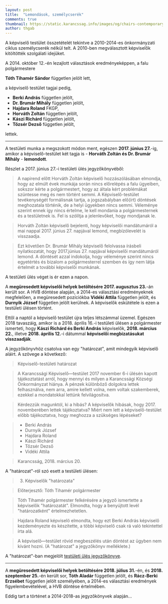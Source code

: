 ```yaml
---
layout: post
title:  "Lemondások, személycserék"
comments: true
thumbnail: https://static.karancssag.info/images/og/chairs-contemporary-designer-416320.jpg
author: thgab
---
```

A képviselő testület összetételét tekintve a 2010-2014-es önkormányzati ciklus személycserék nélkül telt. A 2010-ben megválasztott képviselők kitöltötték szolgálati idejüket.

A 2014. október 12.-én lezajlott választások eredményeképpen, a falu polgármestere

**Tóth Tihamér Sándor** független jelölt lett,

a képviselő testület tagjai pedig,

* **Berki András**	független jelölt,	
* **Dr. Brumár Mihály**	független jelölt,	
* **Hajdara Roland**	FKGP,
* **Horváth Zoltán**	független jelölt,	
* **Kászi Richárd**	független jelölt,
* **Tőzsér Dezső**	független jelölt,

lettek.

---

A testületi munka a megszokott módon ment, egészen **2017. június 27.**-ig, amikor a képviselő-testület két tagja is - **Horváth Zoltán és Dr. Brumár Mihály** - **lemondott**.

Részlet a 2017. június 27.-i testületi ülés jegyzőkönyvéből:

> A napirend előtt Horváth Zoltán képviselő hozzászólásában elmondja, hogy az elmúlt évek munkája során nincs előrelépés a falu ügyeiben, sokszor kérte a polgármestert, hogy az általa kért problémákat szüntesse meg és nem történt semmi. A Képviselő-testület tevékenységét formálisnak tartja, a jogszabályban elő(írt) döntések meghozatala történik, de a helyi ügyekben nincs semmi. Véleménye szerint ennek így nincs értelme, le kell mondania a polgármesternek és a testületnek is. Fel is szólítja a jelenlevőket, hogy mondjanak le.

> Horváth Zoltán képviselő bejelenti, hogy képviselői mandátumáról a mai nappal 2017. június 27. napjával lemond, megbízólevelét is visszaadja.

> Ezt követően Dr. Brumár Mihály képviselő felolvassa írásbeli nyilatkozatát, hogy 2017.június 27. napjával képviselői mandátumáról lemond.
A döntését azzal indokolja, hogy véleménye szerint nincs egyetértés és bizalom a polgármesterrel szemben és így nem látja értelmét a további képviselői munkának.

A testületi ülés véget is ér ezen a napon.


A **megüresedett képviselői helyek betöltésére 2017. augusztus 23.**-án került sor. A HVB döntése alapján, a 2014-es választási eredményeknek megfelelően, a megüresedett pozíciókba **Vidéki Attila** független jelölt, és **Durnyik József** független jelölt kerülnek. A képviselők eskütétele is ezen a testületi ülésen történt.

Ettől a naptól a képviselő testület újra teljes létszámmal üzemel.
Egészen 2018 tavaszáig, amikor is a 2018. április 16.-i testületi ülésen a polgármester ismerteti, hogy **Kászi Richárd és Berki András** képviselők, **2018. március 22.**, illetve **2018. április 12.**-i dátummal **képviselői megbizatásukat visszaadják**.

A jegyzőkönyvhöz csatolva van egy "határozat", amit mindegyik képviselő aláírt. A szövege a következő:

> Képviselő-testületi határozat

> A Karancssági Képviselő—testület 2017 november 6-i ülésén kapott tájékoztatást arról,
hogy mennyi és milyen a Karancssági Községi Önkormányzat hiánya. A pénzek különböző
dolgokra lettek felhasználva, nem arra, amire kellett volna, nem voltak szakemberek, ezekkel
a mondatokkal lettünk felvilágosítva.

> Kérdezzük magunktól, ki a hibás? A képviselők hibásak, hogy 2017. novemberében
lettek tájékoztatva? Miért nem lett a képviselő-testület előbb tájékoztatva, hogy meghozza a
szükséges lépéseket?

>* Berki András
>* Durnyik József
>* Hajdara Roland
>* Kászi Richárd
>* Tőzsér Dezső
>* Vidéki Attila

> Karancsság, 2018. március 20.

A "határozat"-ról szó esett a testületi ülésen:

> 3. Képviselők "határozata"

> Előterjesztő: Tóth Tihamér polgármester

>Tóth Tihamér polgármester felkérésére a jegyző ismertette a képviselők "határozatát". Elmondta, hogy
a benyújtott levél "határozatként" értelmezhetetlen.

>Hajdara Roland képviselö elmondta, hogy ezt Berki András képviselő kezdeményezte és készítette, a
többi képviselő csak rá való tekintettel írta alá.

>A képviselő—testület rövid megbeszélés után döntést az ügyben nem kívánt hozni.
(A "határozat" a jegyzőkönyv melléklete.)

A "határozat"-ban megjelölt [testületi ülés jegyzőkönyve](https://static.karancssag.info/download/2017_11_06.pdf).

---

A **megüresedett képviselői helyek betöltésére 2018. július 31.**-én, és **2018. szeptember 25.**-én került sor, **Tóth Aladár** független jelölt,
és **Rácz-Berki Erzsébet** független jelölt személyében, a 2014-es választási eredmények figyelembevételével, a HVB döntése értelmében.

Eddig tart a történet a 2014-2018-as jegyzőkönyvek alapján...
